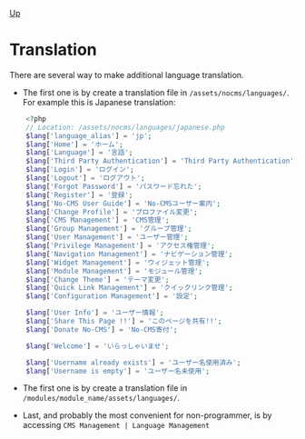 [Up](../tutorial.md)

Translation
===========

There are several way to make additional language translation.

* The first one is by create a translation file in `/assets/nocms/languages/`. For example this is Japanese translation:

```php
    <?php
    // Location: /assets/nocms/languages/japanese.php
    $lang['language_alias'] = 'jp';
    $lang['Home'] = 'ホーム';
    $lang['Language'] = '言語';
    $lang['Third Party Authentication'] = 'Third Party Authentication';
    $lang['Login'] = 'ログイン';
    $lang['Logout'] = 'ログアウト';
    $lang['Forgot Password'] = 'パスワード忘れた';
    $lang['Register'] = '登録';
    $lang['No-CMS User Guide'] = 'No-CMSユーザー案内';
    $lang['Change Profile'] = 'プロファイル変更';
    $lang['CMS Management'] = 'CMS管理';
    $lang['Group Management'] = 'グループ管理';
    $lang['User Management'] = 'ユーザー管理';
    $lang['Privilege Management'] = 'アクセス権管理';
    $lang['Navigation Management'] = 'ナビゲーション管理';
    $lang['Widget Management'] = 'ウィジェット管理';
    $lang['Module Management'] = 'モジュール管理';
    $lang['Change Theme'] = 'テーマ変更';
    $lang['Quick Link Management'] = 'クイックリンク管理';
    $lang['Configuration Management'] = '設定';

    $lang['User Info'] = 'ユーザー情報';
    $lang['Share This Page !!'] = 'このページを共有!!';
    $lang['Donate No-CMS'] = 'No-CMS寄付';

    $lang['Welcome'] = 'いらっしゃいませ';

    $lang['Username already exists'] = 'ユーザー名使用済み';
    $lang['Username is empty'] = 'ユーザー名未使用';

```

* The first one is by create a translation file in `/modules/module_name/assets/languages/`. 

* Last, and probably the most convenient for non-programmer, is by accessing `CMS Management | Language Management`